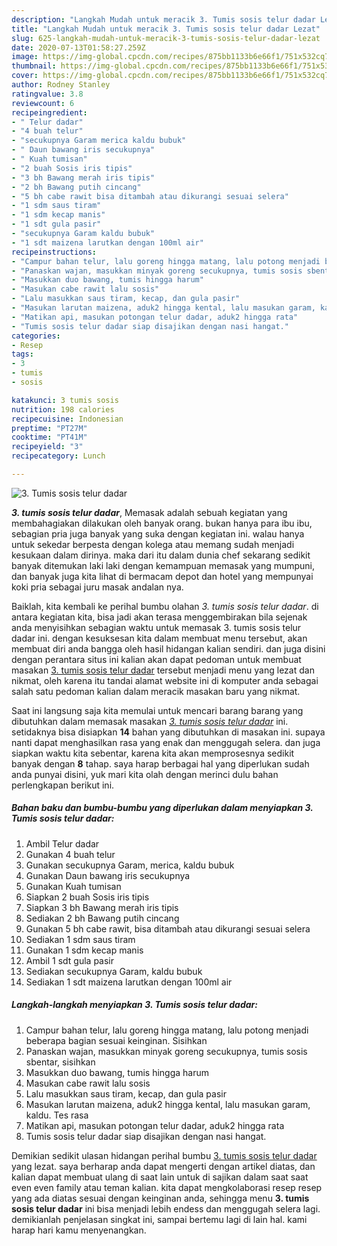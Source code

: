 ```yaml
---
description: "Langkah Mudah untuk meracik 3. Tumis sosis telur dadar Lezat"
title: "Langkah Mudah untuk meracik 3. Tumis sosis telur dadar Lezat"
slug: 625-langkah-mudah-untuk-meracik-3-tumis-sosis-telur-dadar-lezat
date: 2020-07-13T01:58:27.259Z
image: https://img-global.cpcdn.com/recipes/875bb1133b6e66f1/751x532cq70/3-tumis-sosis-telur-dadar-foto-resep-utama.jpg
thumbnail: https://img-global.cpcdn.com/recipes/875bb1133b6e66f1/751x532cq70/3-tumis-sosis-telur-dadar-foto-resep-utama.jpg
cover: https://img-global.cpcdn.com/recipes/875bb1133b6e66f1/751x532cq70/3-tumis-sosis-telur-dadar-foto-resep-utama.jpg
author: Rodney Stanley
ratingvalue: 3.8
reviewcount: 6
recipeingredient:
- " Telur dadar"
- "4 buah telur"
- "secukupnya Garam merica kaldu bubuk"
- " Daun bawang iris secukupnya"
- " Kuah tumisan"
- "2 buah Sosis iris tipis"
- "3 bh Bawang merah iris tipis"
- "2 bh Bawang putih cincang"
- "5 bh cabe rawit bisa ditambah atau dikurangi sesuai selera"
- "1 sdm saus tiram"
- "1 sdm kecap manis"
- "1 sdt gula pasir"
- "secukupnya Garam kaldu bubuk"
- "1 sdt maizena larutkan dengan 100ml air"
recipeinstructions:
- "Campur bahan telur, lalu goreng hingga matang, lalu potong menjadi beberapa bagian sesuai keinginan. Sisihkan"
- "Panaskan wajan, masukkan minyak goreng secukupnya, tumis sosis sbentar, sisihkan"
- "Masukkan duo bawang, tumis hingga harum"
- "Masukan cabe rawit lalu sosis"
- "Lalu masukkan saus tiram, kecap, dan gula pasir"
- "Masukan larutan maizena, aduk2 hingga kental, lalu masukan garam, kaldu. Tes rasa"
- "Matikan api, masukan potongan telur dadar, aduk2 hingga rata"
- "Tumis sosis telur dadar siap disajikan dengan nasi hangat."
categories:
- Resep
tags:
- 3
- tumis
- sosis

katakunci: 3 tumis sosis 
nutrition: 198 calories
recipecuisine: Indonesian
preptime: "PT27M"
cooktime: "PT41M"
recipeyield: "3"
recipecategory: Lunch

---
```



![3. Tumis sosis telur dadar](https://img-global.cpcdn.com/recipes/875bb1133b6e66f1/751x532cq70/3-tumis-sosis-telur-dadar-foto-resep-utama.jpg)

<b><i>3. tumis sosis telur dadar</i></b>, Memasak adalah sebuah kegiatan yang membahagiakan dilakukan oleh banyak orang. bukan hanya para ibu ibu, sebagian pria juga banyak yang suka dengan kegiatan ini. walau hanya untuk sekedar berpesta dengan kolega atau memang sudah menjadi kesukaan dalam dirinya. maka dari itu dalam dunia chef sekarang sedikit banyak ditemukan laki laki dengan kemampuan memasak yang mumpuni, dan banyak juga kita lihat di bermacam depot dan hotel yang mempunyai koki pria sebagai juru masak andalan nya.



Baiklah, kita kembali ke perihal bumbu olahan <i>3. tumis sosis telur dadar</i>. di antara kegiatan kita, bisa jadi akan terasa menggembirakan bila sejenak anda menyisihkan sebagian waktu untuk memasak 3. tumis sosis telur dadar ini. dengan kesuksesan kita dalam membuat menu tersebut, akan membuat diri anda bangga oleh hasil hidangan kalian sendiri. dan juga disini dengan perantara situs ini kalian akan dapat pedoman untuk membuat masakan <u>3. tumis sosis telur dadar</u> tersebut menjadi menu yang lezat dan nikmat, oleh karena itu tandai alamat website ini di komputer anda sebagai salah satu pedoman kalian dalam meracik masakan baru yang nikmat.


Saat ini langsung saja kita memulai untuk mencari barang barang yang dibutuhkan dalam memasak masakan <u><i>3. tumis sosis telur dadar</i></u> ini. setidaknya bisa disiapkan <b>14</b> bahan yang dibutuhkan di masakan ini. supaya nanti dapat menghasilkan rasa yang enak dan menggugah selera. dan juga siapkan waktu kita sebentar, karena kita akan memprosesnya sedikit banyak dengan <b>8</b> tahap. saya harap berbagai hal yang diperlukan sudah anda punyai disini, yuk mari kita olah dengan merinci dulu bahan perlengkapan berikut ini.

<!--inarticleads1-->

##### Bahan baku dan bumbu-bumbu yang diperlukan dalam menyiapkan 3. Tumis sosis telur dadar:

1. Ambil  Telur dadar
1. Gunakan 4 buah telur
1. Gunakan secukupnya Garam, merica, kaldu bubuk
1. Gunakan  Daun bawang iris secukupnya
1. Gunakan  Kuah tumisan
1. Siapkan 2 buah Sosis iris tipis
1. Siapkan 3 bh Bawang merah iris tipis
1. Sediakan 2 bh Bawang putih cincang
1. Gunakan 5 bh cabe rawit, bisa ditambah atau dikurangi sesuai selera
1. Sediakan 1 sdm saus tiram
1. Gunakan 1 sdm kecap manis
1. Ambil 1 sdt gula pasir
1. Sediakan secukupnya Garam, kaldu bubuk
1. Sediakan 1 sdt maizena larutkan dengan 100ml air




<!--inarticleads2-->

##### Langkah-langkah menyiapkan 3. Tumis sosis telur dadar:

1. Campur bahan telur, lalu goreng hingga matang, lalu potong menjadi beberapa bagian sesuai keinginan. Sisihkan
1. Panaskan wajan, masukkan minyak goreng secukupnya, tumis sosis sbentar, sisihkan
1. Masukkan duo bawang, tumis hingga harum
1. Masukan cabe rawit lalu sosis
1. Lalu masukkan saus tiram, kecap, dan gula pasir
1. Masukan larutan maizena, aduk2 hingga kental, lalu masukan garam, kaldu. Tes rasa
1. Matikan api, masukan potongan telur dadar, aduk2 hingga rata
1. Tumis sosis telur dadar siap disajikan dengan nasi hangat.




Demikian sedikit ulasan hidangan perihal bumbu <u>3. tumis sosis telur dadar</u> yang lezat. saya berharap anda dapat mengerti dengan artikel diatas, dan kalian dapat membuat ulang di saat lain untuk di sajikan dalam saat saat even even family atau teman kalian. kita dapat mengkolaborasi resep resep yang ada diatas sesuai dengan keinginan anda, sehingga menu <b>3. tumis sosis telur dadar</b> ini bisa menjadi lebih endess dan menggugah selera lagi. demikianlah penjelasan singkat ini, sampai bertemu lagi di lain hal. kami harap hari kamu menyenangkan.
